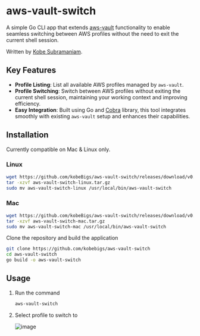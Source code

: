 # aws-vault-switch

A simple Go CLI app that extends [aws-vault](https://github.com/99designs/aws-vault) functionality to enable seamless switching between AWS profiles without the need to exit the current shell session.

Written by [Kobe Subramaniam](https://kobebigs.com).

## Key Features

- **Profile Listing**: List all available AWS profiles managed by `aws-vault`.
- **Profile Switching**: Switch between AWS profiles without exiting the current shell session, maintaining your working context and improving efficiency.
- **Easy Integration**: Built using Go and [Cobra](https://github.com/spf13/cobra-cli) library, this tool integrates smoothly with existing `aws-vault` setup and enhances their capabilities.

## Installation

Currently compatible on Mac & Linux only.

### Linux

``` bash
wget https://github.com/kobeBigs/aws-vault-switch/releases/download/v0.1.0/aws-vault-switch-linux.tar.gz
tar -xzvf aws-vault-switch-linux.tar.gz
sudo mv aws-vault-switch-linux /usr/local/bin/aws-vault-switch
```

### Mac

``` bash
wget https://github.com/kobeBigs/aws-vault-switch/releases/download/v0.1.0/aws-vault-switch-mac.tar.gz
tar -xzvf aws-vault-switch-mac.tar.gz
sudo mv aws-vault-switch-mac /usr/local/bin/aws-vault-switch
```

Clone the repository and build the application

``` bash
git clone https://github.com/kobebigs/aws-vault-switch
cd aws-vault-switch
go build -o aws-vault-switch
```

## Usage

1. Run the command
    
    ``` bash
    aws-vault-switch 
    ```

2. Select profile to switch to

    ![image](https://github.com/kobeBigs/aws-vault-switch/assets/461414/6133f620-5d20-43e6-9924-376ddb7495e4)
